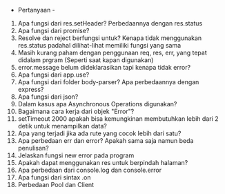 - Pertanyaan - 

1. Apa fungsi dari res.setHeader? Perbedaannya dengan res.status
2. Apa fungsi dari promise?
3. Resolve dan reject berfungsi untuk? Kenapa tidak menggunakan res.status padahal dilihat-lihat memiliki fungsi yang sama
4. Masih kurang paham dengan penggunaan req, res, err, yang tepat didalam prgram (Seperti saat kapan digunakan)
5. error.message belum dideklarasikan tapi kenapa tidak error?
6. Apa fungsi dari app.use?
7. Apa fungsi dari folder body-parser? Apa perbedaannya dengan express?
8. Apa fungsi dari json?
9. Dalam kasus apa Asynchronous Operations digunakan?
10. Bagaimana cara kerja dari objek "Error"?
11. setTimeout 2000 apakah bisa kemungkinan membutuhkan lebih dari 2 detik untuk menampilkan data?
12. Apa yang terjadi jika ada rute yang cocok lebih dari satu?
13. Apa perbedaan err dan error? Apakah sama saja namun beda penulisan?
14. Jelaskan fungsi new error pada program
15. Apakah dapat menggunakan res untuk berpindah halaman?
16. Apa perbedaan dari console.log dan console.error
17. Apa fungsi dari sintax .on
18. Perbedaan Pool dan Client

